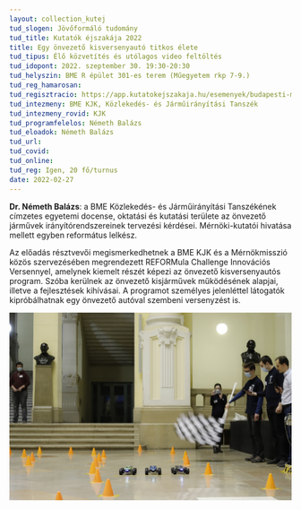 ```yaml
---
layout: collection_kutej
tud_slogen: Jövőformáló tudomány
tud_title: Kutatók éjszakája 2022
title: Egy önvezető kisversenyautó titkos élete
tud_tipus: Élő közvetítés és utólagos video feltöltés
tud_idopont: 2022. szeptember 30. 19:30-20:30
tud_helyszin: BME R épület 301-es terem (Műegyetem rkp 7-9.)
tud_reg_hamarosan:
tud_regisztracio: https://app.kutatokejszakaja.hu/esemenyek/budapesti-muszaki-es-gazdasagtudomanyi-egyetem/egy-onvezeto-kisversenyauto-titkos-elete
tud_intezmeny: BME KJK, Közlekedés- és Járműirányítási Tanszék
tud_intezmeny_rovid: KJK
tud_programfelelos: Németh Balázs
tud_eloadok: Németh Balázs
tud_url:
tud_covid:
tud_online:
tud_reg: Igen, 20 fő/turnus
date: 2022-02-27
---
```


<b>Dr. Németh Balázs</b>: a BME Közlekedés- és Járműirányítási Tanszékének címzetes egyetemi docense, oktatási és kutatási területe az önvezető járművek irányítórendszereinek tervezési kérdései. Mérnöki-kutatói hivatása mellett egyben református lelkész.  



Az előadás résztvevői megismerkedhetnek a BME KJK és a Mérnökmisszió közös szervezésében megrendezett REFORMula Challenge Innovációs Versennyel, amelynek kiemelt részét képezi az önvezető kisversenyautós program. Szóba kerülnek az önvezető kisjárművek működésének alapjai, illetve a fejlesztések kihívásai. A programot személyes jelenléttel látogatók kipróbálhatnak egy önvezető autóval szembeni versenyzést is.


<img src="images/eloadas_egy_onvezeto_kisversenyauto_titkos_elete.jpg" max-width="500" class="center"> 

